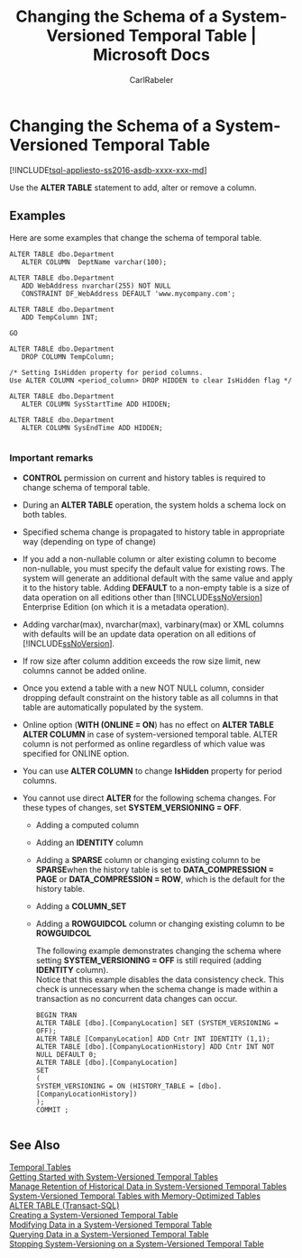 ﻿---
title: "Changing the Schema of a System-Versioned Temporal Table | Microsoft Docs"
ms.custom: ""
ms.date: "03/28/2016"
ms.prod: "sql-non-specified"
ms.prod_service: "database-engine, sql-database"
ms.service: ""
ms.component: "tables"
ms.reviewer: ""
ms.suite: "sql"
ms.technology: 
  - "dbe-tables"
ms.tgt_pltfrm: ""
ms.topic: "article"
ms.assetid: 9dbe5a21-9335-4f8b-85fd-9da83df79946
caps.latest.revision: 13
author: "CarlRabeler"
ms.author: "carlrab"
manager: "craigg"
ms.workload: "Inactive"
monikerRange: "= azuresqldb-current || >= sql-server-2016 || = sqlallproducts-allversions"
---
# Changing the Schema of a System-Versioned Temporal Table
[!INCLUDE[tsql-appliesto-ss2016-asdb-xxxx-xxx-md](../../includes/tsql-appliesto-ss2016-asdb-xxxx-xxx-md.md)]

  Use the **ALTER TABLE** statement to add, alter or remove a column.  
  
## Examples  
 Here are some examples that change the schema of temporal table.  
  
```  
ALTER TABLE dbo.Department   
   ALTER COLUMN  DeptName varchar(100);   
  
ALTER TABLE dbo.Department   
   ADD WebAddress nvarchar(255) NOT NULL    
   CONSTRAINT DF_WebAddress DEFAULT 'www.mycompany.com';   
  
ALTER TABLE dbo.Department   
   ADD TempColumn INT;   
  
GO   
  
ALTER TABLE dbo.Department   
   DROP COLUMN TempColumn;  
  
/* Setting IsHidden property for period columns.   
Use ALTER COLUMN <period_column> DROP HIDDEN to clear IsHidden flag */  
  
ALTER TABLE dbo.Department   
   ALTER COLUMN SysStartTime ADD HIDDEN;   
  
ALTER TABLE dbo.Department   
   ALTER COLUMN SysEndTime ADD HIDDEN;  
  
```  
  
### Important remarks  
  
-   **CONTROL** permission on current and history tables is required to change schema of temporal table.  
  
-   During an **ALTER TABLE** operation, the system holds a schema lock on both tables.  
  
-   Specified schema change is propagated to history table in appropriate way (depending on type of change)  
  
-   If you add a non-nullable column or alter existing column to become non-nullable, you must specify the default value for existing rows. The system will generate an additional default with the same value and apply it to the history table. Adding **DEFAULT** to a non-empty table is a size of data operation on all editions other than [!INCLUDE[ssNoVersion](../../includes/ssnoversion-md.md)] Enterprise Edition (on which it is a metadata operation).  
  
-   Adding varchar(max), nvarchar(max), varbinary(max) or XML columns with defaults will be an update data operation on all editions of [!INCLUDE[ssNoVersion](../../includes/ssnoversion-md.md)].  
  
-   If row size after column addition exceeds the row size limit, new columns cannot be added online.  
  
-   Once you extend a table with a new NOT NULL column, consider dropping default constraint on the history table as all columns in that table are automatically populated by the system.  
  
-   Online option (**WITH (ONLINE = ON**) has no effect on **ALTER TABLE ALTER COLUMN** in case of system-versioned temporal table. ALTER column is not performed as online regardless of which value was specified for  ONLINE option.  
  
-   You can use **ALTER COLUMN** to change **IsHidden** property for period columns.  
  
-   You cannot use direct **ALTER** for the following schema changes. For these types of changes, set **SYSTEM_VERSIONING = OFF**.  
  
    -   Adding a computed column  
  
    -   Adding an **IDENTITY** column  
  
    -   Adding a **SPARSE** column or changing existing column to be **SPARSE**when the history table is set to **DATA_COMPRESSION = PAGE** or **DATA_COMPRESSION = ROW**, which is the default for the history table.  
  
    -   Adding a **COLUMN_SET**  
  
    -   Adding a **ROWGUIDCOL** column or changing existing column to be **ROWGUIDCOL**  
  
         The following example demonstrates changing the schema where setting **SYSTEM_VERSIONING = OFF** is still required (adding **IDENTITY** column).   
        Notice that this example disables the data consistency check. This check is unnecessary when the schema change is made within a transaction as no concurrent data changes can occur.  
  
        ```  
        BEGIN TRAN   
        ALTER TABLE [dbo].[CompanyLocation] SET (SYSTEM_VERSIONING = OFF);   
        ALTER TABLE [CompanyLocation] ADD Cntr INT IDENTITY (1,1);   
        ALTER TABLE [dbo].[CompanyLocationHistory] ADD Cntr INT NOT NULL DEFAULT 0;   
        ALTER TABLE [dbo].[CompanyLocation]    
        SET    
        (   
        SYSTEM_VERSIONING = ON (HISTORY_TABLE = [dbo].[CompanyLocationHistory])   
        );   
        COMMIT ;  
  
        ```  
  
 
## See Also  
 [Temporal Tables](../../relational-databases/tables/temporal-tables.md)   
 [Getting Started with System-Versioned Temporal Tables](../../relational-databases/tables/getting-started-with-system-versioned-temporal-tables.md)   
 [Manage Retention of Historical Data in System-Versioned Temporal Tables](../../relational-databases/tables/manage-retention-of-historical-data-in-system-versioned-temporal-tables.md)   
 [System-Versioned Temporal Tables with Memory-Optimized Tables](../../relational-databases/tables/system-versioned-temporal-tables-with-memory-optimized-tables.md)   
 [ALTER TABLE &#40;Transact-SQL&#41;](../../t-sql/statements/alter-table-transact-sql.md)   
 [Creating a System-Versioned Temporal Table](../../relational-databases/tables/creating-a-system-versioned-temporal-table.md)   
 [Modifying Data in a System-Versioned Temporal Table](../../relational-databases/tables/modifying-data-in-a-system-versioned-temporal-table.md)   
 [Querying Data in a System-Versioned Temporal Table](../../relational-databases/tables/querying-data-in-a-system-versioned-temporal-table.md)   
 [Stopping System-Versioning on a System-Versioned Temporal Table](../../relational-databases/tables/stopping-system-versioning-on-a-system-versioned-temporal-table.md)  
  
  
